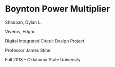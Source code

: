 # Boynton Power Multiplier


Shadoan, Dylan L.

Viveros, Edgar


Digital Integrated Circuit Design Project

Professor James Stine

Fall 2018 - Oklahoma State University
